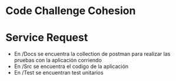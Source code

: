 # Code Challenge Cohesion
# Service Request

* En /Docs se encuentra la collection de postman para realizar las pruebas con la aplicación corriendo
* En /Src se encuentra el codigo de la aplicación
* En /Test se encuentran test unitarios
